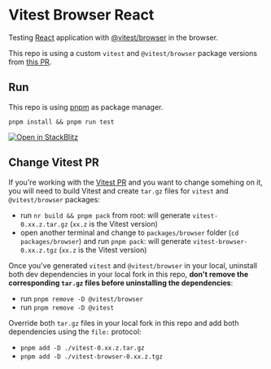 # Vitest Browser React

Testing [React](https://github.com/facebook/react) application with [@vitest/browser](https://github.com/vitest-dev/vitest) in the browser.

This repo is using a custom `vitest` and `@vitest/browser` package versions from [this PR](https://github.com/vitest-dev/vitest/pull/3584).

## Run

This repo is using [pnpm](https://pnpm.io) as package manager.

`pnpm install && pnpm run test`

[![Open in StackBlitz](https://developer.stackblitz.com/img/open_in_stackblitz.svg)](https://stackblitz.com/github/userquin/vitest-react-browser)

## Change Vitest PR

If you're working with the [Vitest PR](https://github.com/vitest-dev/vitest/pull/3584) and you want to change somehing on it, you will need to build Vitest and create `tar.gz` files for `vitest` and `@vitest/browser` packages:
- run `nr build && pnpm pack` from root: will generate `vitest-0.xx.z.tar.gz` (`xx.z`  is the Vitest version)
- open another terminal and change to `packages/browser` folder (`cd packages/browser`) and run `pnpm pack`: will generate `vitest-browser-0.xx.z.tgz` (`xx.z`  is the Vitest version)

Once you've generated `vitest` and `@vitest/browser` in your local, uninstall both dev dependencies in your local fork in this repo, **don't remove the corresponding `tar.gz` files before uninstalling the dependencies**:
- run `pnpm remove -D @vitest/browser`
- run `pnpm remove -D @vitest`

Override both `tar.gz` files in your local fork in this repo and add both dependencies using the `file:` protocol:
- `pnpm add -D ./vitest-0.xx.z.tar.gz`
- `pnpm add -D ./vitest-browser-0.xx.z.tgz`

